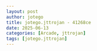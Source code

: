 ```yaml
---
layout: post
author: jotego
title: jotego.jttrojan - 41268ce
date: 2025-06-13
categories: [Arcade, jttrojan]
tags: [jotego.jttrojan]
---
```



